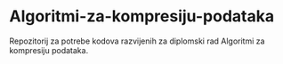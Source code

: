 # Algoritmi-za-kompresiju-podataka
Repozitorij za potrebe kodova razvijenih za diplomski rad Algoritmi za kompresiju podataka.
